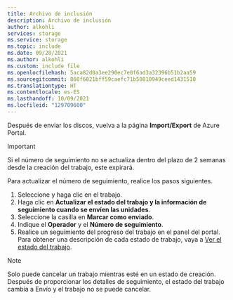 ```yaml
---
title: Archivo de inclusión
description: Archivo de inclusión
author: alkohli
services: storage
ms.service: storage
ms.topic: include
ms.date: 09/28/2021
ms.author: alkohli
ms.custom: include file
ms.openlocfilehash: 5aca82d0a3ee290ec7e0f6ad3a32396b51b2aa59
ms.sourcegitcommit: 860f6821bff59caefc71b50810949ceed1431510
ms.translationtype: HT
ms.contentlocale: es-ES
ms.lasthandoff: 10/09/2021
ms.locfileid: "129709600"
---
```

Después de enviar los discos, vuelva a la página **Import/Export** de Azure Portal. 

> [!IMPORTANT] 
> Si el número de seguimiento no se actualiza dentro del plazo de 2 semanas desde la creación del trabajo, este expirará. 

Para actualizar el número de seguimiento, realice los pasos siguientes.
 
1. Seleccione y haga clic en el trabajo.
2. Haga clic en **Actualizar el estado del trabajo y la información de seguimiento cuando se envíen las unidades**. 
3. Seleccione la casilla en **Marcar como enviado**.
4. Indique el **Operador** y el **Número de seguimiento**.
5. Realice un seguimiento del progreso del trabajo en el panel del portal. Para obtener una descripción de cada estado de trabajo, vaya a [Ver el estado del trabajo](../articles/import-export/storage-import-export-view-drive-status.md).

> [!NOTE] 
> Solo puede cancelar un trabajo mientras esté en un estado de creación. Después de proporcionar los detalles de seguimiento, el estado del trabajo cambia a Envío y el trabajo no se puede cancelar.

